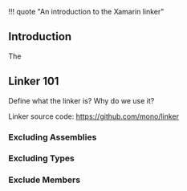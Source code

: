 !!! quote "An introduction to the Xamarin linker\"

## Introduction

The

## Linker 101

Define what the linker is?
Why do we use it?

Linker source code: https://github.com/mono/linker

### Excluding Assemblies

### Excluding Types

### Exclude Members
